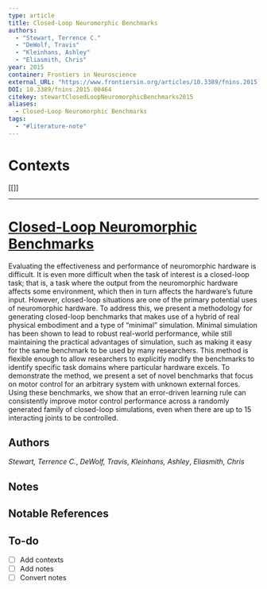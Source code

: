 ```yaml
---
type: article
title: Closed-Loop Neuromorphic Benchmarks
authors:
  - "Stewart, Terrence C."
  - "DeWolf, Travis"
  - "Kleinhans, Ashley"
  - "Eliasmith, Chris"
year: 2015
container: Frontiers in Neuroscience
external_URL: "https://www.frontiersin.org/articles/10.3389/fnins.2015.00464/full"
DOI: 10.3389/fnins.2015.00464
citekey: stewartClosedLoopNeuromorphicBenchmarks2015
aliases:
  - Closed-Loop Neuromorphic Benchmarks
tags:
  - "#literature-note"
---
```


# Contexts

\[\[\]\]

---

# [Closed-Loop Neuromorphic Benchmarks](zotero://select/items/@stewartClosedLoopNeuromorphicBenchmarks2015)

Evaluating the effectiveness and performance of neuromorphic hardware is difficult. It is even more difficult when the task of interest is a closed-loop task; that is, a task where the output from the neuromorphic hardware affects some environment, which then in turn affects the hardware’s future input. However, closed-loop situations are one of the primary potential uses of neuromorphic hardware. To address this, we present a methodology for generating closed-loop benchmarks that makes use of a hybrid of real physical embodiment and a type of “minimal” simulation. Minimal simulation has been shown to lead to robust real-world performance, while still maintaining the practical advantages of simulation, such as making it easy for the same benchmark to be used by many researchers. This method is flexible enough to allow researchers to explicitly modify the benchmarks to identify specific task domains where particular hardware excels. To demonstrate the method, we present a set of novel benchmarks that focus on motor control for an arbitrary system with unknown external forces. Using these benchmarks, we show that an error-driven learning rule can consistently improve motor control performance across a randomly generated family of closed-loop simulations, even when there are up to 15 interacting joints to be controlled.

## Authors

*Stewart, Terrence C.*, *DeWolf, Travis*, *Kleinhans, Ashley*, *Eliasmith, Chris*

## Notes

## Notable References

## To-do

* [ ] Add contexts
* [ ] Add notes
* [ ] Convert notes
